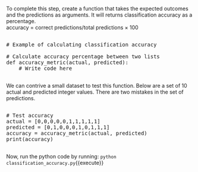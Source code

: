 To complete this step, create a function that takes the expected outcomes and the predictions
as arguments. It will returns classification accuracy as a percentage.<br/>
        accuracy = correct predictions/total predictions × 100

<pre class="file" data-filename="classification_accuracy.py" data-target="replace">

# Example of calculating classification accuracy

# Calculate accuracy percentage between two lists
def accuracy_metric(actual, predicted):
    # Write code here

</pre>

We can contrive a small dataset to test this function. Below are a set of 10 actual and
predicted integer values. There are two mistakes in the set of predictions.

<pre class="file" data-filename="classification_accuracy.py">

# Test accuracy
actual = [0,0,0,0,0,1,1,1,1,1]
predicted = [0,1,0,0,0,1,0,1,1,1]
accuracy = accuracy_metric(actual, predicted)
print(accuracy)

</pre>

Now, run the python code by running: `python classification_accuracy.py`{{execute}}
